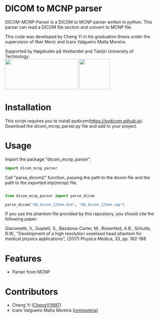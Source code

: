 # DICOM to MCNP parser

DICOM-MCNP-Parser is a DICOM to MCNP parser written in python. This parser can read a DICOM file section and convert to MCNP file.

This code was developed by Cheng Yi in his graduation thesis under the supervision of Ilker Meric and Icaro Valgueiro Malta Moreira.

Supported by Høgskulen på Vestlandet and Tianjin University of Technology.
<br>
<img src="https://www.nokut.no/globalassets/logo/1000x400/hvl_logo.png" width="240" height="100">
<img src="https://upload.wikimedia.org/wikipedia/en/3/3b/Tianjin_University_of_Technology_logo.png" width="100" height="100">

# Installation

This script requires you to install pydicom(https://pydicom.github.io).
Download the dicom_mcnp_parser.py file and add to your project.

# Usage

Import the package "dicom_mcnp_parser".

```python
import dicom_mcnp_parser
```

Call "parse_dicom()" function, passing the path to the dicom file and the path to the exported imp(mcnp) file.

```python

from dicom_mcnp_parser import parse_dicom

parse_dicom("80_dicom_125mm.dcm", "80_dicom_125mm.imp")

```

If you use the phantom file provided by this repository, you should cite the following paper:

Giacometti, V., Guatelli, S., Bazalova-Carter, M., Rosenfeld, A.B., Schulte, R.W., "Development of a high resolution voxelised head phantom for medical physics applications", (2017) Physica Medica, 33, pp. 182-188  

# Features

 - Parser from MCNP

# Contributors

* Cheng Yi ([ChengYi1997][])
* Icaro Valgueiro Malta Moreira ([ivmmoreira][])

[ChengYi1997]:            https://github.com/ChengYi1997
[ivmmoreira]:  https://github.com/ivmmoreira
